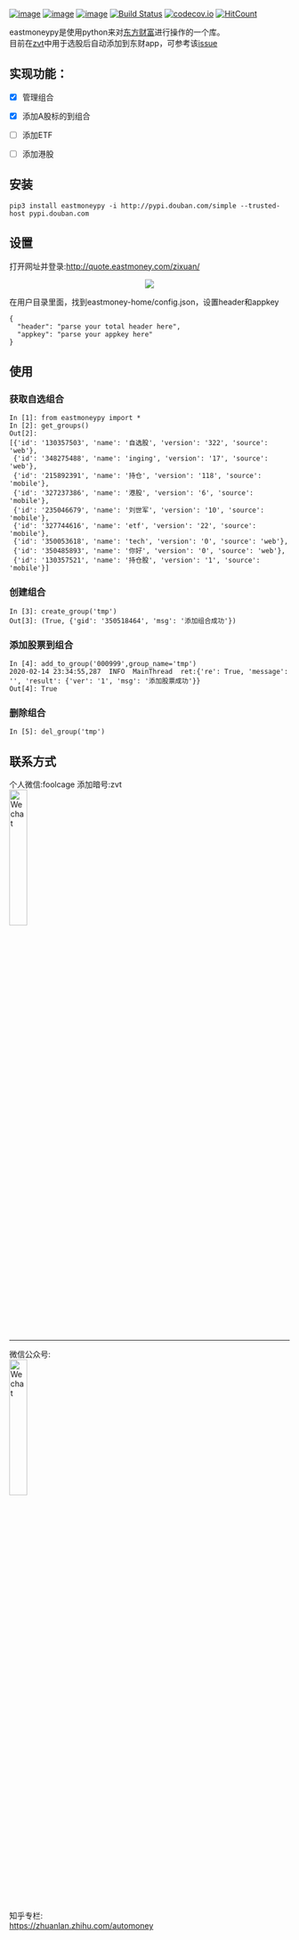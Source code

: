 [![image](https://img.shields.io/pypi/v/eastmoneypy.svg)](https://pypi.org/project/eastmoneypy/)
[![image](https://img.shields.io/pypi/l/eastmoneypy.svg)](https://pypi.org/project/eastmoneypy/)
[![image](https://img.shields.io/pypi/pyversions/eastmoneypy.svg)](https://pypi.org/project/eastmoneypy/)
[![Build Status](https://api.travis-ci.org/zvtvz/eastmoneypy.svg?branch=master)](https://travis-ci.org/zvtvz/eastmoneypy)
[![codecov.io](https://codecov.io/github/zvtvz/eastmoneypy/coverage.svg?branch=master)](https://codecov.io/github/zvtvz/eastmoneypy)
[![HitCount](http://hits.dwyl.io/zvtvz/eastmoneypy.svg)](http://hits.dwyl.io/zvtvz/eastmoneypy)

eastmoneypy是使用python来对[东方财富](http://www.eastmoney.com/)进行操作的一个库。  
目前在[zvt](https://github.com/zvtvz/zvt)中用于选股后自动添加到东财app，可参考该[issue](https://github.com/zvtvz/zvt/issues/48)
## 实现功能：
- [x] 管理组合
- [x] 添加A股标的到组合
- [ ] 添加ETF
- [ ] 添加港股


## 安装
```
pip3 install eastmoneypy -i http://pypi.douban.com/simple --trusted-host pypi.douban.com
```

## 设置

打开网址并登录:http://quote.eastmoney.com/zixuan/

<p align="center"><img src='./key.png'/></p>

在用户目录里面，找到eastmoney-home/config.json，设置header和appkey
```
{
  "header": "parse your total header here",
  "appkey": "parse your appkey here"
}
```

## 使用

### 获取自选组合
```
In [1]: from eastmoneypy import *
In [2]: get_groups()
Out[2]:
[{'id': '130357503', 'name': '自选股', 'version': '322', 'source': 'web'},
 {'id': '348275488', 'name': 'inging', 'version': '17', 'source': 'web'},
 {'id': '215892391', 'name': '持仓', 'version': '118', 'source': 'mobile'},
 {'id': '327237386', 'name': '港股', 'version': '6', 'source': 'mobile'},
 {'id': '235046679', 'name': '刘世军', 'version': '10', 'source': 'mobile'},
 {'id': '327744616', 'name': 'etf', 'version': '22', 'source': 'mobile'},
 {'id': '350053618', 'name': 'tech', 'version': '0', 'source': 'web'},
 {'id': '350485893', 'name': '你好', 'version': '0', 'source': 'web'},
 {'id': '130357521', 'name': '持仓股', 'version': '1', 'source': 'mobile'}]
```

### 创建组合
```
In [3]: create_group('tmp')
Out[3]: (True, {'gid': '350518464', 'msg': '添加组合成功'})
```

### 添加股票到组合
```
In [4]: add_to_group('000999',group_name='tmp')
2020-02-14 23:34:55,287  INFO  MainThread  ret:{'re': True, 'message': '', 'result': {'ver': '1', 'msg': '添加股票成功'}}
Out[4]: True
```

### 删除组合
```
In [5]: del_group('tmp')
```

## 联系方式

个人微信:foolcage 添加暗号:zvt  
<img src="https://raw.githubusercontent.com/zvtvz/zvt/master/docs/imgs/wechat.jpeg" width="25%" alt="Wechat">

------
微信公众号:  
<img src="https://raw.githubusercontent.com/zvtvz/zvt/master/docs/imgs/gongzhonghao.jpg" width="25%" alt="Wechat">

知乎专栏:  
https://zhuanlan.zhihu.com/automoney
